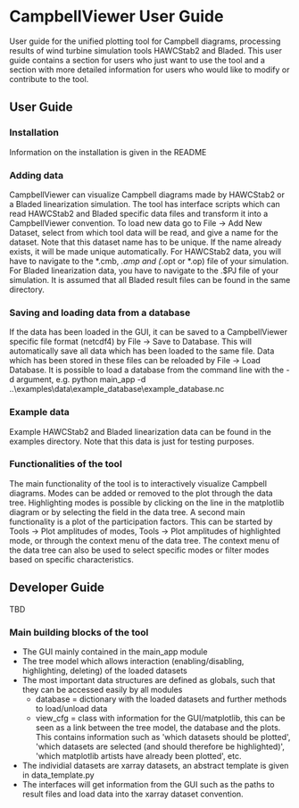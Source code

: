 # CampbellViewer User Guide

User guide for the unified plotting tool for Campbell diagrams, processing results of wind turbine simulation tools HAWCStab2 and Bladed. This user guide contains a section for users who just want to use the tool and a section with more detailed information for users who would like to modify or contribute to the tool.


## User Guide

### Installation

Information on the installation is given in the README

### Adding data

CampbellViewer can visualize Campbell diagrams made by HAWCStab2 or a Bladed linearization simulation. The tool has interface scripts which can read HAWCStab2 and Bladed specific data files and transform it into a CampbellViewer convention. To load new data go to File -> Add New Dataset, select from which tool data will be read, and give a name for the dataset. Note that this dataset name has to be unique. If the name already exists, it will be made unique automatically. For HAWCStab2 data, you will have to navigate to the *.cmb, *.amp and (*.opt or *.op) file of your simulation. For Bladed linearization data, you have to navigate to the .$PJ file of your simulation. It is assumed that all Bladed result files can be found in the same directory.

### Saving and loading data from a database

If the data has been loaded in the GUI, it can be saved to a CampbellViewer specific file format (netcdf4) by File -> Save to Database. This will automatically save all data which has been loaded to the same file. Data which has been stored in these files can be reloaded by File -> Load Database. It is possible to load a database from the command line with the -d argument, e.g. python main_app -d ..\examples\data\example_database\example_database.nc

### Example data

Example HAWCStab2 and Bladed linearization data can be found in the examples directory. Note that this data is just for testing purposes.

### Functionalities of the tool

The main functionality of the tool is to interactively visualize Campbell diagrams. Modes can be added or removed to the plot through the data tree. Highlighting modes is possible by clicking on the line in the matplotlib diagram or by selecting the field in the data tree. A second main functionality is a plot of the participation factors. This can be started by Tools -> Plot amplitudes of modes, Tools -> Plot amplitudes of highlighted mode, or through the context menu of the data tree. The context menu of the data tree can also be used to select specific modes or filter modes based on specific characteristics.




## Developer Guide

TBD

### Main building blocks of the tool
- The GUI mainly contained in the main_app module
- The tree model which allows interaction (enabling/disabling, highlighting, deleting) of the loaded datasets
- The most important data structures are defined as globals, such that they can be accessed easily by all modules
  - database = dictionary with the loaded datasets and further methods to load/unload data
  - view_cfg = class with information for the GUI/matplotlib, this can be seen as a link between the tree model, the database and the plots. This contains information such as 'which datasets should be plotted', 'which datasets are selected (and should therefore be highlighted)', 'which matplotlib artists have already been plotted', etc.
- The individial datasets are xarray datasets, an abstract template is given in data_template.py
- The interfaces will get information from the GUI such as the paths to result files and load data into the xarray dataset convention.
